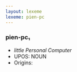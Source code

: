 ```yaml
---
layout: lexeme
lexeme: pien-pc
---
```


###  pien-pc₁

* _little Personal Computer_
* UPOS:  NOUN
* Origins: 

